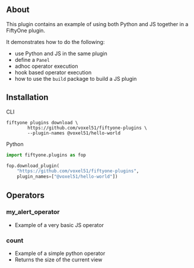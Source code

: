 ## About

This plugin contains an example of using both Python and JS together in a
FiftyOne plugin.

It demonstrates how to do the following:

-   use Python and JS in the same plugin
-   define a `Panel`
-   adhoc operator execution
-   hook based operator execution
-   how to use the `build` package to build a JS plugin

## Installation

CLI

```shell
fiftyone plugins download \
        https://github.com/voxel51/fiftyone-plugins \
        --plugin-names @voxel51/hello-world
```

Python

```python
import fiftyone.plugins as fop

fop.download_plugin(
    "https://github.com/voxel51/fiftyone-plugins",
    plugin_names=["@voxel51/hello-world"])
```

## Operators

### my_alert_operator

-   Example of a very basic JS operator

### count

-   Example of a simple python operator
-   Returns the size of the current view
